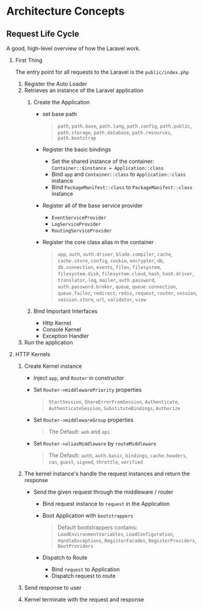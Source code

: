 # Architecture Concepts

## Request Life Cycle

A good, high-level overview of how the Laravel work.

1. First Thing

    The entry point for all requests to the Laravel is the `public/index.php`

    1. Register the Auto Loader
    2. Retrieves an instance of the Laravel application
        1. Create the Application
            * set base path

                > `path`, `path.base`, `path.lang`, `path.config`, `path.public`, `path.storage`, `path.database`, `path.resources`, `path.bootstrap`
            * Register the basic bindings

                * Set the shared instance of the container: `Container::$instance = Application::class`
                * Bind `app` and `Container::class` to `Application::class` instance
                * Bind `PackageManifest::class` to `PackageManifest::class` instance
            * Register all of the base service provider

                * `EventServiceProvider`
                * `LogServiceProvider`
                * `RoutingServiceProvider`
            * Register the core class alias in the container

                > `app`, `auth`, `auth.driver`, `blade.compiler`, `cache`, `cache.store`, `config`, `cookie`, `encrypter`, `db`, `db.connection`, `events`, `files`, `filesystem`, `filesystem.disk`, `filesystem.cloud`, `hash`, `hash.driver`, `translator`, `log`, `mailer`, `auth.password`, `auth.password.broker`, `queue`, `queue.connection`, `queue.failer`, `redirect`, `redis`, `request`, `router`, `session`, `session.store`, `url`, `validator`, `view`
        2. Bind Important Interfaces

            * Http Kernel
            * Console Kernel
            * Exception Handler
    3. Run the application

2. HTTP Kernels

    1. Create Kernel instance

        * Inject `app`, and `Router` in constructor
        * Set `Router->middlewarePriority` properties

            > `StartSession`, `ShareErrorFromSession`, `Authenticate`, `AuthenticateSession`, `SubstituteBindings`, `Authorize`
        * Set `Router->middlewareGroup` properties

            > The Default: `web` and `api`

        * Set `Router->aliasMiddleware` by `routeMiddleware`

            > The Default: `auth`, `auth.basic`, `bindings`, `cache.headers`, `can`, `guest`, `signed`, `throttle`, `verified`
    2. The kernel instance's handle the request instances and return the response

        * Send the given request through the middleware / router

            * Bind request instance to `request` in the Application
            * Boot Application with `bootstrappers`

                > Default bootstrappers contains: `LoadEnvironmentVariables`, `LoadConfiguration`, `HandleExceptions`, `RegisterFacades`, `RegisterProviders`, `BootProviders`
            * Dispatch to Route

                * Bind `request` to Application
                * Dispatch request to route

    3. Send response to user
    4. Kernel terminate with the request and response